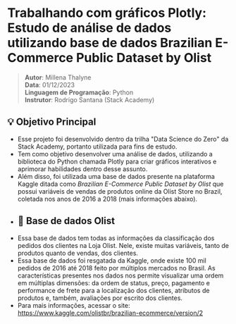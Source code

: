 # Trabalhando com gráficos Plotly: Estudo de análise de dados utilizando base de dados Brazilian E-Commerce Public Dataset by Olist 
> **Autor**: Millena Thalyne <br>
> **Data**: 01/12/2023 <br>
> **Linguagem de Programação**: Python <br>
> **Instrutor**: Rodrigo Santana (Stack Academy) 
## 💡 Objetivo Principal
- Esse projeto foi desenvolvido dentro da trilha "Data Science do Zero" da Stack Academy, portanto utilizada para fins de estudo. 
- Tem como objetivo desenvolver uma análise de dados, utilizando a biblioteca do Python chamada Plotly para criar gráficos interativos e aprimorar habilidades dentro desse assunto. 
- Além disso, foi utilizada uma base de dados presente na plataforma Kaggle ditada como *Brazilian E-Commerce Public Dataset by Olist* que possui variáveis de vendas de produtos online da Olist Store no Brazil, coletada nos anos de 2016 a 2018 (mais informações abaixo).
- ## 🧮 Base de dados Olist
- Essa base de dados tem todas as informações da classificação dos pedidos dos clientes na Loja Olist. Nele, existe muitas variáveis, tanto de produtos quanto de vendas, dos clientes.
- Essa base de dados foi resgatada da Kaggle, onde existe 100 mil pedidos de 2016 até 2018 feito por múltiplos mercados no Brasil. As características presentes nos dados nos permite visualizar uma ordem em múltiplas dimensões: da ordem de status, preço, pagamento e performance de frete para a localização dos clientes, atributos de produtos e, também, avaliações por escrito dos clientes.
- Para mais informações, acessar o site: https://www.kaggle.com/olistbr/brazilian-ecommerce/version/2
